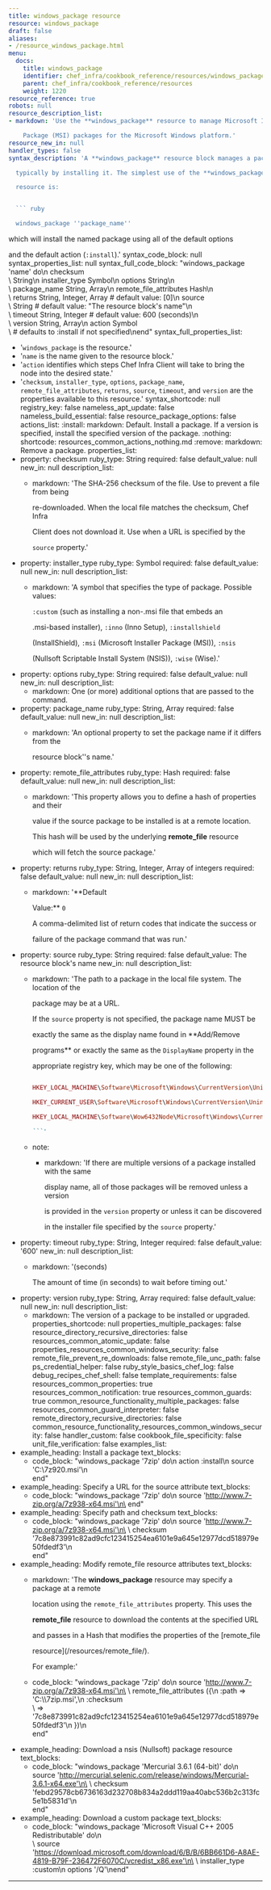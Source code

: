 ```yaml
---
title: windows_package resource
resource: windows_package
draft: false
aliases:
- /resource_windows_package.html
menu:
  docs:
    title: windows_package
    identifier: chef_infra/cookbook_reference/resources/windows_package windows_package
    parent: chef_infra/cookbook_reference/resources
    weight: 1220
resource_reference: true
robots: null
resource_description_list:
- markdown: 'Use the **windows_package** resource to manage Microsoft Installer

    Package (MSI) packages for the Microsoft Windows platform.'
resource_new_in: null
handler_types: false
syntax_description: 'A **windows_package** resource block manages a package on a node,

  typically by installing it. The simplest use of the **windows_package**

  resource is:


  ``` ruby

  windows_package ''package_name''

  ```


  which will install the named package using all of the default options

  and the default action (`:install`).'
syntax_code_block: null
syntax_properties_list: null
syntax_full_code_block: "windows_package 'name' do\n  checksum                   \
  \ String\n  installer_type              Symbol\n  options                     String\n\
  \  package_name                String, Array\n  remote_file_attributes      Hash\n\
  \  returns                     String, Integer, Array # default value: [0]\n  source\
  \                      String # default value: \"The resource block's name\"\n \
  \ timeout                     String, Integer # default value: 600 (seconds)\n \
  \ version                     String, Array\n  action                      Symbol\
  \ # defaults to :install if not specified\nend"
syntax_full_properties_list:
- '`windows_package` is the resource.'
- '`name` is the name given to the resource block.'
- '`action` identifies which steps Chef Infra Client will take to bring the node into
  the desired state.'
- '`checksum`, `installer_type`, `options`, `package_name`, `remote_file_attributes`,
  `returns`, `source`, `timeout`, and `version` are the properties available to this
  resource.'
syntax_shortcode: null
registry_key: false
nameless_apt_update: false
nameless_build_essential: false
resource_package_options: false
actions_list:
  :install:
    markdown: Default. Install a package. If a version is specified, install the specified
      version of the package.
  :nothing:
    shortcode: resources_common_actions_nothing.md
  :remove:
    markdown: Remove a package.
properties_list:
- property: checksum
  ruby_type: String
  required: false
  default_value: null
  new_in: null
  description_list:
  - markdown: 'The SHA-256 checksum of the file. Use to prevent a file from being

      re-downloaded. When the local file matches the checksum, Chef Infra

      Client does not download it. Use when a URL is specified by the

      `source` property.'
- property: installer_type
  ruby_type: Symbol
  required: false
  default_value: null
  new_in: null
  description_list:
  - markdown: 'A symbol that specifies the type of package. Possible values:

      `:custom` (such as installing a non-.msi file that embeds an

      .msi-based installer), `:inno` (Inno Setup), `:installshield`

      (InstallShield), `:msi` (Microsoft Installer Package (MSI)), `:nsis`

      (Nullsoft Scriptable Install System (NSIS)), `:wise` (Wise).'
- property: options
  ruby_type: String
  required: false
  default_value: null
  new_in: null
  description_list:
  - markdown: One (or more) additional options that are passed to the command.
- property: package_name
  ruby_type: String, Array
  required: false
  default_value: null
  new_in: null
  description_list:
  - markdown: 'An optional property to set the package name if it differs from the

      resource block''s name.'
- property: remote_file_attributes
  ruby_type: Hash
  required: false
  default_value: null
  new_in: null
  description_list:
  - markdown: 'This property allows you to define a hash of properties and their

      value if the source package to be installed is at a remote location.

      This hash will be used by the underlying **remote_file** resource

      which will fetch the source package.'
- property: returns
  ruby_type: String, Integer, Array of integers
  required: false
  default_value: null
  new_in: null
  description_list:
  - markdown: '**Default

      Value:** `0`


      A comma-delimited list of return codes that indicate the success or

      failure of the package command that was run.'
- property: source
  ruby_type: String
  required: false
  default_value: The resource block's name
  new_in: null
  description_list:
  - markdown: 'The path to a package in the local file system. The location of the

      package may be at a URL.


      If the `source` property is not specified, the package name MUST be

      exactly the same as the display name found in **Add/Remove

      programs** or exactly the same as the `DisplayName` property in the

      appropriate registry key, which may be one of the following:


      ``` ruby

      HKEY_LOCAL_MACHINE\Software\Microsoft\Windows\CurrentVersion\Uninstall

      HKEY_CURRENT_USER\Software\Microsoft\Windows\CurrentVersion\Uninstall

      HKEY_LOCAL_MACHINE\Software\Wow6432Node\Microsoft\Windows\CurrentVersion\Uninstall

      ```'
  - note:
    - markdown: 'If there are multiple versions of a package installed with the same

        display name, all of those packages will be removed unless a version

        is provided in the `version` property or unless it can be discovered

        in the installer file specified by the `source` property.'
- property: timeout
  ruby_type: String, Integer
  required: false
  default_value: '600'
  new_in: null
  description_list:
  - markdown: '(seconds)


      The amount of time (in seconds) to wait before timing out.'
- property: version
  ruby_type: String, Array
  required: false
  default_value: null
  new_in: null
  description_list:
  - markdown: The version of a package to be installed or upgraded.
properties_shortcode: null
properties_multiple_packages: false
resource_directory_recursive_directories: false
resources_common_atomic_update: false
properties_resources_common_windows_security: false
remote_file_prevent_re_downloads: false
remote_file_unc_path: false
ps_credential_helper: false
ruby_style_basics_chef_log: false
debug_recipes_chef_shell: false
template_requirements: false
resources_common_properties: true
resources_common_notification: true
resources_common_guards: true
common_resource_functionality_multiple_packages: false
resources_common_guard_interpreter: false
remote_directory_recursive_directories: false
common_resource_functionality_resources_common_windows_security: false
handler_custom: false
cookbook_file_specificity: false
unit_file_verification: false
examples_list:
- example_heading: Install a package
  text_blocks:
  - code_block: "windows_package '7zip' do\n  action :install\n  source 'C:\\7z920.msi'\n\
      end"
- example_heading: Specify a URL for the source attribute
  text_blocks:
  - code_block: "windows_package '7zip' do\n  source 'http://www.7-zip.org/a/7z938-x64.msi'\n\
      end"
- example_heading: Specify path and checksum
  text_blocks:
  - code_block: "windows_package '7zip' do\n  source 'http://www.7-zip.org/a/7z938-x64.msi'\n\
      \  checksum '7c8e873991c82ad9cfc123415254ea6101e9a645e12977dcd518979e50fdedf3'\n\
      end"
- example_heading: Modify remote_file resource attributes
  text_blocks:
  - markdown: 'The **windows_package** resource may specify a package at a remote

      location using the `remote_file_attributes` property. This uses the

      **remote_file** resource to download the contents at the specified URL

      and passes in a Hash that modifies the properties of the [remote_file

      resource](/resources/remote_file/).


      For example:'
  - code_block: "windows_package '7zip' do\n  source 'http://www.7-zip.org/a/7z938-x64.msi'\n\
      \  remote_file_attributes ({\n    :path => 'C:\\\\7zip.msi',\n    :checksum\
      \ => '7c8e873991c82ad9cfc123415254ea6101e9a645e12977dcd518979e50fdedf3'\n  })\n\
      end"
- example_heading: Download a nsis (Nullsoft) package resource
  text_blocks:
  - code_block: "windows_package 'Mercurial 3.6.1 (64-bit)' do\n  source 'http://mercurial.selenic.com/release/windows/Mercurial-3.6.1-x64.exe'\n\
      \  checksum 'febd29578cb6736163d232708b834a2ddd119aa40abc536b2c313fc5e1b5831d'\n\
      end"
- example_heading: Download a custom package
  text_blocks:
  - code_block: "windows_package 'Microsoft Visual C++ 2005 Redistributable' do\n\
      \  source 'https://download.microsoft.com/download/6/B/B/6BB661D6-A8AE-4819-B79F-236472F6070C/vcredist_x86.exe'\n\
      \  installer_type :custom\n  options '/Q'\nend"

---
```

